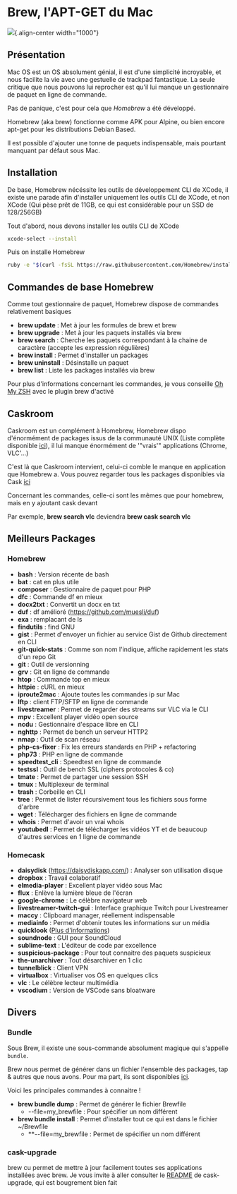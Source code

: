 # Brew, l'APT-GET du Mac

![](/mac/3ohzqov.png){.align-center width="1000"}

## Présentation

Mac OS est un OS absolument génial, il est d'une simplicité incroyable,
et nous facilite la vie avec une gestuelle de trackpad fantastique. La
seule critique que nous pouvons lui reprocher est qu'il lui manque un
gestionnaire de paquet en ligne de commande.

Pas de panique, c'est pour cela que *Homebrew* a été développé.

Homebrew (aka brew) fonctionne comme APK pour Alpine, ou bien encore
apt-get pour les distributions Debian Based.

Il est possible d'ajouter une tonne de paquets indispensable, mais
pourtant manquant par défaut sous Mac.

## Installation

De base, Homebrew nécéssite les outils de développement CLI de XCode, il
existe une parade afin d'installer uniquement les outils CLI de XCode,
et non XCode (Qui pèse prêt de 11GB, ce qui est considérable pour un SSD
de 128/256GB)

Tout d'abord, nous devons installer les outils CLI de XCode

``` bash
xcode-select --install
```

Puis on installe Homebrew

``` bash
ruby -e "$(curl -fsSL https://raw.githubusercontent.com/Homebrew/install/master/install)"
```

## Commandes de base Homebrew

Comme tout gestionnaire de paquet, Homebrew dispose de commandes
relativement basiques

-   **brew update** : Met à jour les formules de brew et brew
-   **brew upgrade** : Met à jour les paquets installés via brew
-   **brew search** : Cherche les paquets correspondant à la chaine de
    caractère (accepte les expression régulières)
-   **brew install** : Permet d'installer un packages
-   **brew uninstall** : Désinstalle un paquet
-   **brew list** : Liste les packages installés via brew

Pour plus d'informations concernant les commandes, je vous conseille
[Oh My ZSH](https://github.com/robbyrussell/oh-my-zsh) avec le plugin
brew d'activé

## Caskroom

Caskroom est un complément à Homebrew, Homebrew dispo d'énormément de
packages issus de la communauté UNIX (Liste complète disponible
[ici](https://github.com/Homebrew/homebrew-core/tree/master/Formula)),
il lui manque énormément de '"vrais'" applications (Chrome, VLC'...)

C'est là que Caskroom intervient, celui-ci comble le manque en
application que Homebrew a. Vous pouvez regarder tous les packages
disponibles via Cask
[ici](https://github.com/caskroom/homebrew-cask/tree/master/Casks)

Concernant les commandes, celle-ci sont les mêmes que pour homebrew,
mais en y ajoutant cask devant

Par exemple, **brew search vlc** deviendra **brew cask search vlc**

## Meilleurs Packages

### Homebrew

-   **bash** : Version récente de bash
-   **bat** : cat en plus utile
-   **composer** : Gestionnaire de paquet pour PHP
-   **dfc** : Commande df en mieux
-   **docx2txt** : Convertit un docx en txt
-   **duf** : df amélioré (<https://github.com/muesli/duf>)
-   **exa** : remplacant de ls
-   **findutils** : find GNU
-   **gist** : Permet d'envoyer un fichier au service Gist de Github
    directement en CLI
-   **git-quick-stats** : Comme son nom l'indique, affiche rapidement
    les stats d'un repo Git
-   **git** : Outil de versionning
-   **grv** : Git en ligne de commande
-   **htop** : Commande top en mieux
-   **httpie** : cURL en mieux
-   **iproute2mac** : Ajoute toutes les commandes ip sur Mac
-   **lftp** : client FTP/SFTP en ligne de commande
-   **livestreamer** : Permet de regarder des streams sur VLC via le CLI
-   **mpv** : Excellent player vidéo open source
-   **ncdu** : Gestionnaire d'espace libre en CLI
-   **nghttp** : Permet de bench un serveur HTTP2
-   **nmap** : Outil de scan réseau
-   **php-cs-fixer** : Fix les erreurs standards en PHP + refactoring
-   **php73** : PHP en ligne de commande
-   **speedtest_cli** : Speedtest en ligne de commande
-   **testssl** : Outil de bench SSL (ciphers protocoles & co)
-   **tmate** : Permet de partager une session SSH
-   **tmux** : Multiplexeur de terminal
-   **trash** : Corbeille en CLI
-   **tree** : Permet de lister récursivement tous les fichiers sous
    forme d'arbre
-   **wget** : Télécharger des fichiers en ligne de commande
-   **whois** : Permet d'avoir un vrai whois
-   **youtubedl** : Permet de télécharger les vidéos YT et de beaucoup
    d'autres services en 1 ligne de commande

### Homecask

-   **daisydisk** (<https://daisydiskapp.com/>) : Analyser son
    utilisation disque
-   **dropbox** : Travail colaboratif
-   **elmedia-player** : Excellent player vidéo sous Mac
-   **flux** : Enlève la lumière bleue de l'écran
-   **google-chrome** : Le célèbre navigateur web
-   **livestreamer-twitch-gui** : Interface graphique Twitch pour
    Livestreamer
-   **maccy** : Clipboard manager, réellement indispensable
-   **mediainfo** : Permet d'obtenir toutes les informations sur un
    média
-   **quicklook** ([Plus
    d'informations](https://github.com/sindresorhus/quick-look-plugins))
-   **soundnode** : GUI pour SoundCloud
-   **sublime-text** : L'éditeur de code par excellence
-   **suspicious-package** : Pour tout connaitre des paquets suspicieux
-   **the-unarchiver** : Tout désarchiver en 1 clic
-   **tunnelblick** : Client VPN
-   **virtualbox** : Virtualiser vos OS en quelques clics
-   **vlc** : Le célèbre lecteur multimédia
-   **vscodium** : Version de VSCode sans bloatware

## Divers

### Bundle

Sous Brew, il existe une sous-commande absolument magique qui s'appelle `bundle`.

Brew nous permet de générer dans un fichier l'ensemble des packages, tap & autres que nous avons. Pour ma part, ils sont disponibles [ici](https://github.com/PixiBixi/dotfiles/blob/master/Brewfile).

Voici les principales commandes à connaitre !
  * **brew bundle dump** : Permet de générer le fichier Brewfile
    * --file=my_brewfile : Pour spécifier un nom différent
  * **brew bundle install** : Permet d'installer tout ce qui est dans le fichier ~/Brewfile
	* **--file=my_brewfile : Permet de spécifier un nom différent

### cask-upgrade

brew cu permet de mettre à jour facilement toutes ses applications installées avec brew. Je vous invite à aller consulter le [README](https://github.com/buo/homebrew-cask-upgrade) de cask-upgrade, qui est bougrement bien fait
